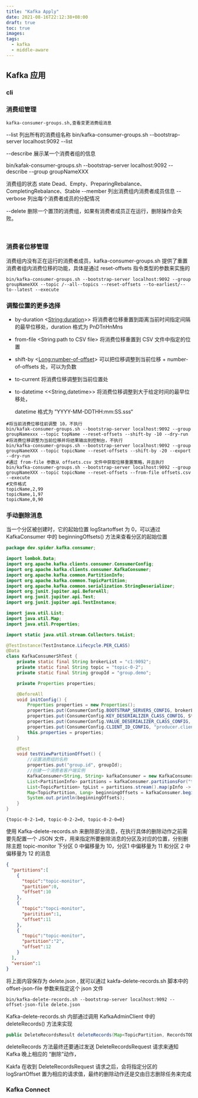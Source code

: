 ```yaml
---
title: "Kafka Apply"
date: 2021-08-16T22:12:38+08:00
draft: true
toc: true
images:
tags: 
  - kafka
  - middle-aware
---
```


## Kafka 应用

### cli

### 消费组管理

``kafka-consumer-groups.sh,查看变更消费组消息``



--list 列出所有的消费组名称
bin/kafka-consumer-groups.sh --bootstrap-server localhost:9092 --list

--describe 展示某一个消费者组的信息

bin/kafak-consumer-groups.sh --bootstrap-server localhost:9092 --describe --group groupNameXXX

消费组的状态 state
Dead、Empty、PreparingRebalance、CompletingRebalance、Stable
	--member 列出消费组内消费者成员信息
	--verbose 列出每个消费者成员的分配情况

--delete 删除一个置顶的消费组，如果有消费者成员正在运行，删除操作会失败。

​	

### 消费者位移管理

消费组内没有正在运行的消费者成员，kafka-consumer-groups.sh 提供了重置消费者组内消费位移的功能，具体是通过 reset-offsets 指令类型的参数来实施的

```
bin/kafka-consumer-groups.sh --bootstrap-server localhost:9092 --group groupNameXXX --topic /--all--topics --reset-offsets --to-earliest/--to--latest --execute
```



### 调整位置的更多选择

- by-duration <<String:duration>>> 将消费者位移重置到距离当前时间指定间隔的最早位移处，duration 格式为 PnDTnHnMns

- from-file <String:path to CSV file> 将消费位移重置到 CSV 文件中指定的位置

- shift-by <<Long:number-of-offset>> 可以把位移调整到当前位移 + number-of-offsets 处，可以为负数

- to-current 将消费位移调整到当前位置处

- to-datetime <<String,datetime>> 将消费位移调整到大于给定时间的最早位移处，

  datetime 格式为 ”YYYY-MM-DDTHH:mm:SS.sss“

```te
#将当前消费位移往前调整 10，不执行
bin/kafak-consumer-groups.sh --bootstrap-server localhost:9092 --group groupNamexxx --topic topName --reset-offsets --shift-by -10 --dry-run
#将消费位移调整为当前位移并将结果输出到控制台，不执行
bin/kafka-consumer-groups.sh --bootstrap-server localhost:9092 --group groupNameXXX --topic topicName --reset-offsets --shift-by -20 --export --dry-run
#通过 from-file 参数从 offsets.csv 文件中获取位移重置策略，并且执行
bin/kafka-consumer-groups.sh --bootstrap-server localhost:9092 --group groupNameXXX --topic topicName --reset-offsets --from-file offsets.csv --execute
#文件格式
topicName,2,99
topicName,1,97
topicName,0,90
```



### 手动删除消息

当一个分区被创建时，它的起始位置 logStartoffset 为 0，可以通过 KafkaConsumer 中的 beginningOffsets() 方法来查看分区的起始位置

```java
package dev.spider.kafka.consumer;

import lombok.Data;
import org.apache.kafka.clients.consumer.ConsumerConfig;
import org.apache.kafka.clients.consumer.KafkaConsumer;
import org.apache.kafka.common.PartitionInfo;
import org.apache.kafka.common.TopicPartition;
import org.apache.kafka.common.serialization.StringDeserializer;
import org.junit.jupiter.api.BeforeAll;
import org.junit.jupiter.api.Test;
import org.junit.jupiter.api.TestInstance;

import java.util.List;
import java.util.Map;
import java.util.Properties;

import static java.util.stream.Collectors.toList;

@TestInstance(TestInstance.Lifecycle.PER_CLASS)
@Data
class KafkaConsumerShTest {
    private static final String brokerList = "c1:9092";
    private static final String topic = "topic-0-2";
    private static final String groupId = "group.demo";

    private Properties properties;

    @BeforeAll
    void initConfig() {
        Properties properties = new Properties();
        properties.put(ConsumerConfig.BOOTSTRAP_SERVERS_CONFIG, brokerList);
        properties.put(ConsumerConfig.KEY_DESERIALIZER_CLASS_CONFIG, StringDeserializer.class.getName());
        properties.put(ConsumerConfig.VALUE_DESERIALIZER_CLASS_CONFIG, StringDeserializer.class.getName());
        properties.put(ConsumerConfig.CLIENT_ID_CONFIG, "producer.client.id.demo");
        this.properties = properties;
    }

    @Test
    void testViewPartitionOffset() {
        //设置消费组的名称
        properties.put("group.id", groupId);
        //创建一个消费者客户端实例
        KafkaConsumer<String, String> kafkaConsumer = new KafkaConsumer<>(properties);
        List<PartitionInfo> partitions = kafkaConsumer.partitionsFor("topic-0-2");
        List<TopicPartition> tpList = partitions.stream().map(pInfo -> new TopicPartition(pInfo.topic(), 		  						pInfo.partition())).collect(toList());
        Map<TopicPartition, Long> beginningOffsets = kafkaConsumer.beginningOffsets(tpList);
        System.out.println(beginningOffsets);
    }
}

```

```
{topic-0-2-1=0, topic-0-2-2=0, topic-0-2-0=0}
```



使用 Kafka-delete-records.sh 来删除部分消息，在执行具体的删除动作之前需要先配置一个 JSON 文件，用来指定所要删除消息的分区及对应的位置，分别删除主题 topic-monitor 下分区 0 中偏移量为 10，分区1 中偏移量为 11 和分区 2 中偏移量为 12 的消息


```json
{
  "partitions":[
    {
      "topic":"topic-monitor",
      "partition":0,
      "offset":10
    },
    {
      "topic":"topci-monitor",
      "paritition":1,
      "offset":11
    },
    {
      "topic":"topic-monitor",
      "partition":"2",
      "offset":12
    }
  ],
  "version":1
}
```

将上面内容保存为 delete.json , 就可以通过 kakfa-delete-records.sh 脚本中的 offset-json-file 参数来指定这个  json 文件

```
bin/kafka-delete-records.sh --bootstrap-server localhost:9092 --offset-json-file delete.json
```

Kafka-delete-records.sh 内部通过调用 KafkaAdminClient 中的 deleteRecords() 方法来实现

```java
public DeleteRecordsResult deleteRecords(Map<TopicPartition, RecordsTODelete> recordsToDelete)
```

deleteRecords 方法最终还要通过发送 DeleteRecordsRequest 请求来通知 Kafka 晚上相应的 “删除”动作，

Kakfa 在收到 DeleteRecordsRequest 请求之后，会将指定分区的 logSrartOffset 置为相应的请求值，最终的删除动作还是交由日志删除任务来完成

### Kafka Connect
